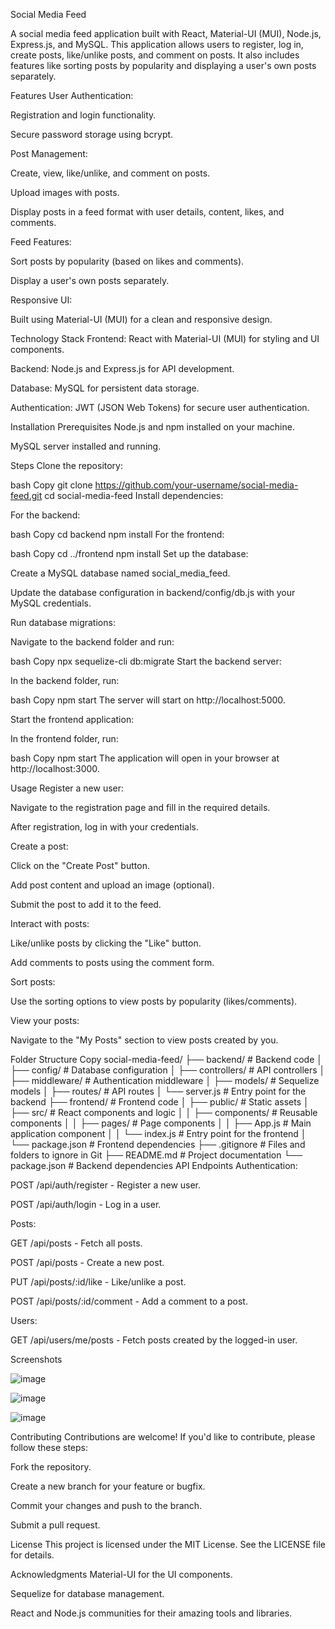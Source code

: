 Social Media Feed

A social media feed application built with React, Material-UI (MUI), Node.js, Express.js, and MySQL. This application allows users to register, log in, create posts, like/unlike posts, and comment on posts. It also includes features like sorting posts by popularity and displaying a user's own posts separately.

Features
User Authentication:

Registration and login functionality.

Secure password storage using bcrypt.

Post Management:

Create, view, like/unlike, and comment on posts.

Upload images with posts.

Display posts in a feed format with user details, content, likes, and comments.

Feed Features:

Sort posts by popularity (based on likes and comments).

Display a user's own posts separately.

Responsive UI:

Built using Material-UI (MUI) for a clean and responsive design.

Technology Stack
Frontend: React with Material-UI (MUI) for styling and UI components.

Backend: Node.js and Express.js for API development.

Database: MySQL for persistent data storage.

Authentication: JWT (JSON Web Tokens) for secure user authentication.

Installation
Prerequisites
Node.js and npm installed on your machine.

MySQL server installed and running.

Steps
Clone the repository:

bash
Copy
git clone https://github.com/your-username/social-media-feed.git
cd social-media-feed
Install dependencies:

For the backend:

bash
Copy
cd backend
npm install
For the frontend:

bash
Copy
cd ../frontend
npm install
Set up the database:

Create a MySQL database named social_media_feed.

Update the database configuration in backend/config/db.js with your MySQL credentials.

Run database migrations:

Navigate to the backend folder and run:

bash
Copy
npx sequelize-cli db:migrate
Start the backend server:

In the backend folder, run:

bash
Copy
npm start
The server will start on http://localhost:5000.

Start the frontend application:

In the frontend folder, run:

bash
Copy
npm start
The application will open in your browser at http://localhost:3000.

Usage
Register a new user:

Navigate to the registration page and fill in the required details.

After registration, log in with your credentials.

Create a post:

Click on the "Create Post" button.

Add post content and upload an image (optional).

Submit the post to add it to the feed.

Interact with posts:

Like/unlike posts by clicking the "Like" button.

Add comments to posts using the comment form.

Sort posts:

Use the sorting options to view posts by popularity (likes/comments).

View your posts:

Navigate to the "My Posts" section to view posts created by you.

Folder Structure
Copy
social-media-feed/
├── backend/               # Backend code
│   ├── config/           # Database configuration
│   ├── controllers/      # API controllers
│   ├── middleware/       # Authentication middleware
│   ├── models/           # Sequelize models
│   ├── routes/           # API routes
│   └── server.js         # Entry point for the backend
├── frontend/             # Frontend code
│   ├── public/           # Static assets
│   ├── src/              # React components and logic
│   │   ├── components/   # Reusable components
│   │   ├── pages/        # Page components
│   │   ├── App.js        # Main application component
│   │   └── index.js      # Entry point for the frontend
│   └── package.json      # Frontend dependencies
├── .gitignore            # Files and folders to ignore in Git
├── README.md             # Project documentation
└── package.json          # Backend dependencies
API Endpoints
Authentication:

POST /api/auth/register - Register a new user.

POST /api/auth/login - Log in a user.

Posts:

GET /api/posts - Fetch all posts.

POST /api/posts - Create a new post.

PUT /api/posts/:id/like - Like/unlike a post.

POST /api/posts/:id/comment - Add a comment to a post.

Users:

GET /api/users/me/posts - Fetch posts created by the logged-in user.

Screenshots

![image](https://github.com/user-attachments/assets/ec781f3d-b6f5-4ba3-b894-b49655ccd814)

![image](https://github.com/user-attachments/assets/52a9f166-245d-4470-a9f9-8a04176eaeb3)

![image](https://github.com/user-attachments/assets/3bf86974-87b2-47a0-a4ed-b3d71a748801)


Contributing
Contributions are welcome! If you'd like to contribute, please follow these steps:

Fork the repository.

Create a new branch for your feature or bugfix.

Commit your changes and push to the branch.

Submit a pull request.

License
This project is licensed under the MIT License. See the LICENSE file for details.

Acknowledgments
Material-UI for the UI components.

Sequelize for database management.

React and Node.js communities for their amazing tools and libraries.
